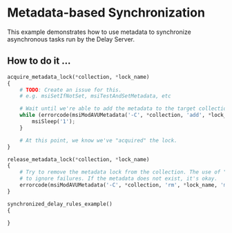 # Metadata-based Synchronization

This example demonstrates how to use metadata to synchronize asynchronous tasks run by the Delay Server.

## How to do it ...

```python
acquire_metadata_lock(*collection, *lock_name)
{
    # TODO: Create an issue for this.
    # e.g. msiSetIfNotSet, msiTestAndSetMetadata, etc

    # Wait until we're able to add the metadata to the target collection.
    while (errorcode(msiModAVUMetadata('-C', *collection, 'add', *lock_name, 'metadata_lock', '')) < 0) {
        msiSleep('1');
    }

    # At this point, we know we've "acquired" the lock.
}

release_metadata_lock(*collection, *lock_name)
{
    # Try to remove the metadata lock from the collection. The use of "errorcode()" allows us
    # to ignore failures. If the metadata does not exist, it's okay.
    errorcode(msiModAVUMetadata('-C', *collection, 'rm', *lock_name, 'metadata_lock', ''));
}

synchronized_delay_rules_example()
{
    
}
```
